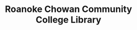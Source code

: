 ---
layout: repo
title: "Roanoke Chowan Community College Library"
id: 5297
permalink: repos/5297/
---
